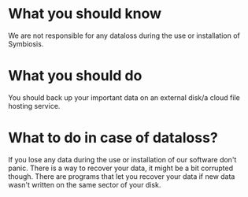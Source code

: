 # What you should know
We are not responsible for any dataloss during the use or installation of Symbiosis.
# What you should do
You should back up your important data on an external disk/a cloud file hosting service.
# What to do in case of dataloss?
If you lose any data during the use or installation of our software don't panic.
There is a way to recover your data, it might be a bit corrupted though.
There are programs that let you recover your data if new data wasn't written on the same sector of your disk.
